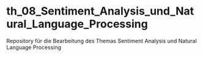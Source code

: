 # th_08_Sentiment_Analysis_und_Natural_Language_Processing

Repository für die Bearbeitung des Themas Sentiment Analysis und Natural Language Processing

